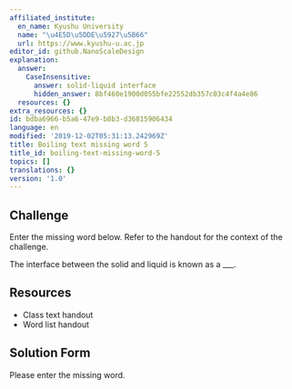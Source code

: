 ```yaml
---
affiliated_institute:
  en_name: Kyushu University
  name: "\u4E5D\u5DDE\u5927\u5B66"
  url: https://www.kyushu-u.ac.jp
editor_id: github.NanoScaleDesign
explanation:
  answer:
    CaseInsensitive:
      answer: solid-liquid interface
      hidden_answer: 8bf460e1900d055bfe22552db357c03c4f4a4e86
  resources: {}
extra_resources: {}
id: bdba6966-b5a6-47e9-b8b3-d36815906434
language: en
modified: '2019-12-02T05:31:13.242969Z'
title: Boiling text missing word 5
title_id: boiling-text-missing-word-5
topics: []
translations: {}
version: '1.0'
---
```


## Challenge
Enter the missing word below. Refer to the handout for the context of the challenge.

The interface between the solid and liquid is known as a ___.


## Resources
- Class text handout
- Word list handout


## Solution Form
Please enter the missing word.
